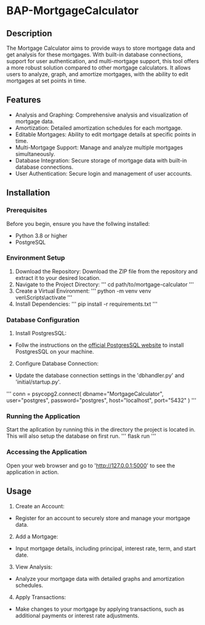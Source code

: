 # BAP-MortgageCalculator

## Description
The Mortgage Calculator aims to provide ways to store mortgage data and get analysis for these mortgages. With built-in database connections, support for user authentication, and multi-mortgage support, this tool offers a more robust solution compared to other mortgage calculators. It allows users to analyze, graph, and amortize mortgages, with the ability to edit mortgages at set points in time.

## Features
 - Analysis and Graphing: Comprehensive analysis and visualization of mortgage data.
 - Amortization: Detailed amortization schedules for each mortgage.
 - Editable Mortgages: Ability to edit mortgage details at specific points in time.
 - Multi-Mortgage Support: Manage and analyze multiple mortgages simultaneously.
 - Database Integration: Secure storage of mortgage data with built-in database connections.
 - User Authentication: Secure login and management of user accounts.

## Installation

### Prerequisites
Before you begin, ensure you have the follwing installed:
 - Python 3.8 or higher
 - PostgreSQL

### Environment Setup
1. Download the Repository:
   Download the ZIP file from the repository and extract it to your desired location.
2. Navigate to the Project Directory:
   '''
   cd path/to/mortgage-calculator
   '''
3. Create a Virtual Environment:
   '''
   python -m venv venv
   ven\Scripts\activate
   '''
4. Install Dependencies:
   '''
   pip install -r requirements.txt
   '''

### Database Configuration
1. Install PostgresSQL:
 - Follw the instructions on the [official PostgresSQL website](https://www.postgresql.org/download/) to install PostgresSQL on your machine.
2. Configure Database Connection:
 - Update the database connection settings in the 'dbhandler.py' and 'initial/startup.py'.

'''
conn = psycopg2.connect(
            dbname="MortgageCalculator",
            user="postgres",
            password="postgres",
            host="localhost",
            port="5432"
        )
'''

### Running the Application
Start the apllcation by running this in the directory the project is located in. This will also setup the database on first run.
'''
flask run
'''

### Accessing the Application
Open your web browser and go to 'http://127.0.0.1:5000' to see the application in action.

## Usage
1. Create an Account:
 - Register for an account to securely store and manage your mortgage data.
2. Add a Mortgage:
 - Input mortgage details, including principal, interest rate, term, and start date.
3. View Analysis:
 - Analyze your mortgage data with detailed graphs and amortization schedules.
4. Apply Transactions:
 - Make changes to your mortgage by applying transactions, such as additional payments or interest rate adjustments.
